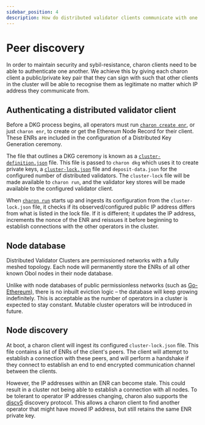 ```yaml
---
sidebar_position: 4
description: How do distributed validator clients communicate with one another securely?
---
```


# Peer discovery

In order to maintain security and sybil-resistance, charon clients need to be able to authenticate one another. We achieve this by giving each charon client a public/private key pair that they can sign with such that other clients in the cluster will be able to recognise them as legitimate no matter which IP address they communicate from.

## Authenticating a distributed validator client

Before a DKG process begins, all operators must run [`charon create enr`](charon_cli_reference.md#creating-an-enr-for-charon), or just `charon enr`, to create or get the Ethereum Node Record for their client. These ENRs are included in the configuration of a Distributed Key Generation ceremony.

The file that outlines a DKG ceremony is known as a [`cluster-definition.json`](https://github.com/ObolNetwork/obol-docs/blob/main/versioned_docs/version-v0.13.0/charon/cluster-configuration/README.md) file. This file is passed to `charon dkg` which uses it to create private keys, a [`cluster-lock.json`](https://github.com/ObolNetwork/obol-docs/blob/main/versioned_docs/version-v0.13.0/charon/cluster-configuration/README.md) file and `deposit-data.json` for the configured number of distributed validators. The `cluster-lock` file will be made available to `charon run`, and the validator key stores will be made available to the configured validator client.

When [`charon run`](charon_cli_reference.md#run-the-charon-middleware) starts up and ingests its configuration from the `cluster-lock.json` file, it checks if its observed/configured public IP address differs from what is listed in the lock file. If it is different; it updates the IP address, increments the nonce of the ENR and reissues it before beginning to establish connections with the other operators in the cluster.

## Node database

Distributed Validator Clusters are permissioned networks with a fully meshed topology. Each node will permanently store the ENRs of all other known Obol nodes in their node database.

Unlike with node databases of public permissionless networks (such as [Go-Ethereum](https://pkg.go.dev/github.com/ethereum/go-ethereum@v1.10.13/p2p/enode#DB)), there is no inbuilt eviction logic – the database will keep growing indefinitely. This is acceptable as the number of operators in a cluster is expected to stay constant. Mutable cluster operators will be introduced in future.

## Node discovery

At boot, a charon client will ingest its configured `cluster-lock.json` file. This file contains a list of ENRs of the client's peers. The client will attempt to establish a connection with these peers, and will perform a handshake if they connect to establish an end to end encrypted communication channel between the clients.

However, the IP addresses within an ENR can become stale. This could result in a cluster not being able to establish a connection with all nodes. To be tolerant to operator IP addresses changing, charon also supports the [discv5](https://github.com/ethereum/devp2p/blob/master/discv5/discv5.md) discovery protocol. This allows a charon client to find another operator that might have moved IP address, but still retains the same ENR private key.
